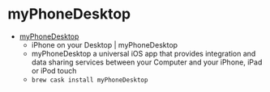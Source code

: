 # myPhoneDesktop
- [myPhoneDesktop](http://www.myphonedesktop.com/)
  -  iPhone on your Desktop | myPhoneDesktop
  - myPhoneDesktop a universal iOS app that provides integration and data sharing services between your Computer and your iPhone, iPad or iPod touch
  - `brew cask install myPhoneDesktop`
